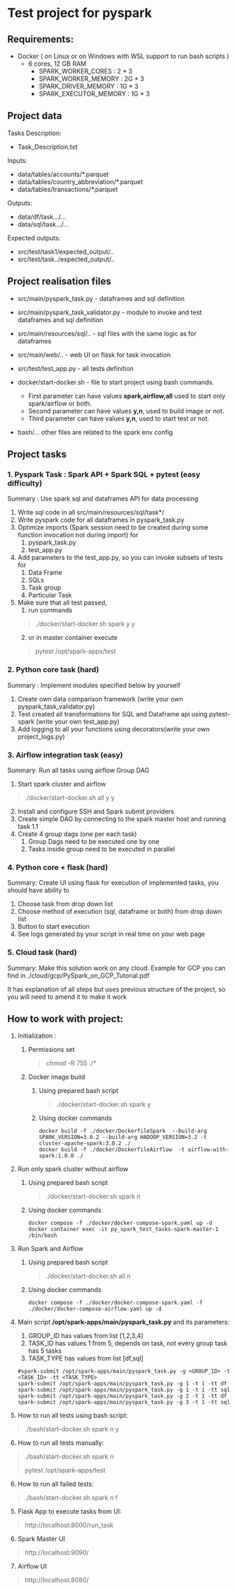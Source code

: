 # Test project for pyspark

## Requirements:
* Docker ( on Linux or on Windows with WSL support to run bash scripts )
   * 6 cores, 12 GB RAM
      - SPARK_WORKER_CORES : 2 * 3
      - SPARK_WORKER_MEMORY : 2G * 3
      - SPARK_DRIVER_MEMORY : 1G * 3
      - SPARK_EXECUTOR_MEMORY : 1G * 3

## Project data
Tasks Description:
* Task_Description.txt

Inputs:
* data/tables/accounts/*.parquet
* data/tables/country_abbreviation/*.parquet
* data/tables/transactions/*.parquet

Outputs:
* data/df/task.../...
* data/sql/task.../...

Expected outputs:
* src/test/task1/expected_output/..
* src/test/task../expected_output/..

## Project realisation files
* src/main/pyspark_task.py - dataframes and sql definition
* src/main/pyspark_task_validator.py - module to invoke and test dataframes and sql definition
* src/main/resources/sql/.. - sql files with the same logic as for dataframes
* src/main/web/.. - web UI on flask for task invocation

* src/test/test_app.py - all tests definition
* docker/start-docker.sh - file to start project using bash commands. 
  * First parameter can have values **spark,airflow,all** used to start only spark/airflow or both. 
  * Second parameter can have values **y,n**, used to build image or not.
  * Third parameter can have values **y,n**, used to start test or not. 
* bash/... other files are related to the spark env config

## Project tasks
### 1. Pyspark Task : Spark API + Spark SQL + pytest (easy difficulty)
Summary : Use spark sql and dataframes API for data processing 
   1. Write sql code in all src/main/resources/sql/task*/
   2. Write pyspark code for all dataframes in pyspark_task.py 
   3. Optimize imports (Spark session need to be created during some function invocation not during import) for
      1. pyspark_task.py 
      2. test_app.py
   4. Add parameters to the test_app.py, so you can invoke subsets of tests for
      1. Data Frame
      2. SQLs
      3. Task group
      4. Particular Task
   5. Make sure that all test passed, 
      1. run commands 
      > ./docker/start-docker.sh spark y y
      2. or in master container execute 
      > pytest /opt/spark-apps/test
   

### 2. Python core task (hard)
Summary : Implement modules specified below by yourself
   1. Create own data comparison framework (write your own pyspark_task_validator.py)
   2. Test created all transformations for SQL and Dataframe api using pytest-spark (write your own test_app.py)
   3. Add logging to all your functions using decorators(write your own project_logs.py)


### 3. Airflow integration task (easy) 
Summary: Run all tasks using airflow Group DAG
   1. Start spark cluster and airflow  
   > ./docker/start-docker.sh all y y
   2. Install and configure SSH and Spark submit providers
   3. Create simple DAG by connecting to the spark master host and running task 1.1 
   4. Create 4 group dags (one per each task)
      1. Group Dags need to be executed one by one
      2. Tasks inside group need to be executed in parallel

### 4. Python core + flask (hard)
Summary: Create UI using flask for execution of implemented tasks, you should have ability to
   1. Choose task from drop down list
   2. Choose method of execution (sql, dataframe or both) from drop down list
   3. Button to start execution
   4. See logs generated by your script in real time on your web page

### 5. Cloud task (hard)
Summary: Make this solution work on any cloud. 
Example for GCP you can find in ./cloud/gcp/PySpark_on_GCP_Tutorial.pdf 

It has explanation of all steps but uses previous structure of the project, so you will need to amend it to make it work 


## How to work with project:
1. Initialization :
    1. Permissions set 
       > chmod -R 755 ./*
    2. Docker image build
        1. Using prepared bash script
           > ./docker/start-docker.sh spark y

        2. Using docker commands
           ``` 
           docker build -f ./docker/DockerfileSpark  --build-arg SPARK_VERSION=3.0.2 --build-arg HADOOP_VERSION=3.2 -t cluster-apache-spark:3.0.2 ./       
           docker build -f ./docker/DockerfileAirflow  -t airflow-with-spark:1.0.0 ./
           ```     

2. Run only spark cluster without airflow
    1. Using prepared bash script
       > ./docker/start-docker.sh spark n
    2. Using docker commands
       ```
       docker compose -f ./docker/docker-compose-spark.yaml up -d
       docker container exec -it py_spark_test_tasks-spark-master-1 /bin/bash
       ```
3. Run Spark and Airflow
    1. Using prepared bash script
       > ./docker/start-docker.sh all n
    2. Using docker commands
       ``` 
       docker compose -f ./docker/docker-compose-spark.yaml -f ./docker/docker-compose-airflow.yaml up -d 
       ```

4. Main script **/opt/spark-apps/main/pyspark_task.py** and its parameters:
    1. GROUP_ID has values from list [1,2,3,4]
    2. TASK_ID has values 1 from 5, depends on task, not every group task has 5 tasks
    3. TASK_TYPE has values from list [df,sql]
    
    ```
    #spark-submit /opt/spark-apps/main/pyspark_task.py -g <GROUP_ID> -t <TASK_ID> -tt <TASK_TYPE>
    spark-submit /opt/spark-apps/main/pyspark_task.py -g 1 -t 1 -tt df
    spark-submit /opt/spark-apps/main/pyspark_task.py -g 1 -t 1 -tt sql   
    spark-submit /opt/spark-apps/main/pyspark_task.py -g 2 -t 1 -tt df
    spark-submit /opt/spark-apps/main/pyspark_task.py -g 3 -t 1 -tt sql
    ``` 

5. How to run all tests using bash script:
> ./bash/start-docker.sh spark n y
6. How to run all tests manually:
>   ./bash/start-docker.sh spark n
>
>   pytest /opt/spark-apps/test
6. How to run all failed tests:
> ./bash/start-docker.sh spark n f
5. Flask App to execute tasks from UI:
> http://localhost:8000/run_task
6. Spark Master UI
> http://localhost:9090/
7. Airflow UI
> http://localhost:8080/ 